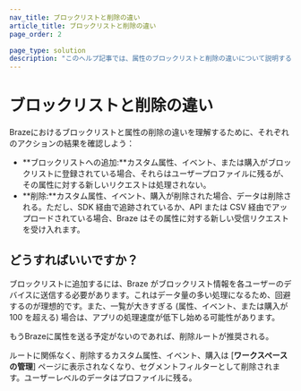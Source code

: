 ```yaml
---
nav_title: ブロックリストと削除の違い
article_title: ブロックリストと削除の違い
page_order: 2

page_type: solution
description: "このヘルプ記事では、属性のブロックリストと削除の違いについて説明する。"
---
```


# ブロックリストと削除の違い

Brazeにおけるブロックリストと属性の削除の違いを理解するために、それぞれのアクションの結果を確認しよう：

- **ブロックリストへの追加:**カスタム属性、イベント、または購入がブロックリストに登録されている場合、それらはユーザープロファイルに残るが、その属性に対する新しいリクエストは処理されない。
- **削除:**カスタム属性、イベント、購入が削除された場合、データは削除される。ただし、SDK 経由で追跡されているか、API または CSV 経由でアップロードされている場合、Braze はその属性に対する新しい受信リクエストを受け入れます。

## どうすればいいですか？

ブロックリストに追加するには、Braze がブロックリスト情報を各ユーザーのデバイスに送信する必要があります。これはデータ量の多い処理になるため、回避するのが理想的です。また、一覧が大きすぎる (属性、イベント、または購入が 100 を超える) 場合は、アプリの処理速度が低下し始める可能性があります。 

もうBrazeに属性を送る予定がないのであれば、削除ルートが推奨される。

ルートに関係なく、削除するカスタム属性、イベント、購入は [**ワークスペースの管理**] ページに表示されなくなり、セグメントフィルターとして削除されます。ユーザーレベルのデータはプロファイルに残る。 
